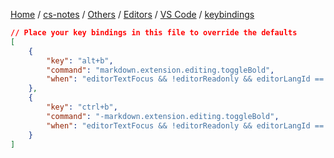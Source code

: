 [Home](https://mengxianbin.github.io) /
[cs-notes](https://mengxianbin.github.io/cs-notes/site) /
[Others](https://mengxianbin.github.io/cs-notes/site/Others) /
[Editors](https://mengxianbin.github.io/cs-notes/site/Others/Editors) /
[VS Code](https://mengxianbin.github.io/cs-notes/site/Others/Editors/VS%20Code) /
[keybindings](https://mengxianbin.github.io/cs-notes/site/Others/Editors/VS%20Code/keybindings)

```json
// Place your key bindings in this file to override the defaults
[
    {
        "key": "alt+b",
        "command": "markdown.extension.editing.toggleBold",
        "when": "editorTextFocus && !editorReadonly && editorLangId == 'markdown'"
    },
    {
        "key": "ctrl+b",
        "command": "-markdown.extension.editing.toggleBold",
        "when": "editorTextFocus && !editorReadonly && editorLangId == 'markdown'"
    }
]
```
